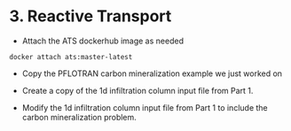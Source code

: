 # 3. Reactive Transport 

* Attach the ATS dockerhub image as needed 

`docker attach ats:master-latest`

* Copy the PFLOTRAN carbon mineralization example we just worked on

* Create a copy of the 1d infiltration column input file from Part 1. 

* Modify the 1d infiltration column input file from Part 1 to include the carbon mineralization problem.
